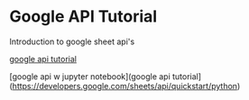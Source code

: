 # Google API Tutorial
Introduction to google sheet api's

[google api tutorial](https://developers.google.com/sheets/api/quickstart/python)


[google api w jupyter notebook](google api tutorial](https://developers.google.com/sheets/api/quickstart/python)


